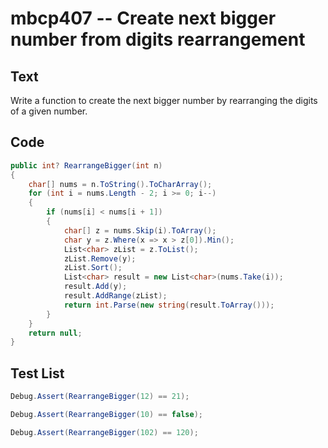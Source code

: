 # mbcp407 -- Create next bigger number from digits rearrangement

## Text

Write a function to create the next bigger number by rearranging the digits of a given number.

## Code

```csharp
public int? RearrangeBigger(int n) 
{
    char[] nums = n.ToString().ToCharArray();
    for (int i = nums.Length - 2; i >= 0; i--)
    {
        if (nums[i] < nums[i + 1])
        {
            char[] z = nums.Skip(i).ToArray();
            char y = z.Where(x => x > z[0]).Min();
            List<char> zList = z.ToList();
            zList.Remove(y);
            zList.Sort();
            List<char> result = new List<char>(nums.Take(i));
            result.Add(y);
            result.AddRange(zList);
            return int.Parse(new string(result.ToArray()));
        }
    }
    return null;
}
```

## Test List

```csharp
Debug.Assert(RearrangeBigger(12) == 21);
```

```csharp
Debug.Assert(RearrangeBigger(10) == false);
```

```csharp
Debug.Assert(RearrangeBigger(102) == 120);
```

